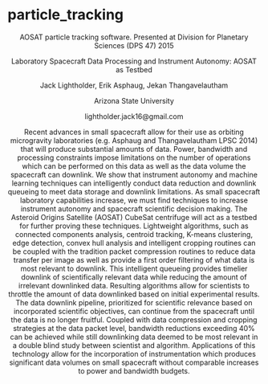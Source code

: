 # particle_tracking
<p align="center">AOSAT particle tracking software. Presented at Division for Planetary Sciences (DPS 47) 2015</p>
<p align="center">Laboratory Spacecraft Data Processing and Instrument Autonomy: AOSAT as Testbed</p>
<p align="center">Jack Lightholder, Erik Asphaug, Jekan Thangavelautham</p>
<p align="center">Arizona State University</p>
<p align="center">lightholder.jack16@gmail.com</p>
<p align="center">Recent advances in small spacecraft allow for their use as orbiting microgravity laboratories (e.g. Asphaug and Thangavelautham LPSC 2014) that will produce substantial amounts of data. Power, bandwidth and processing constraints impose limitations on the number of operations which can be performed on this data as well as the data volume the spacecraft can downlink.  We show that instrument autonomy and machine learning techniques can intelligently conduct data reduction and downlink queueing to meet data storage and downlink limitations.  As small spacecraft laboratory capabilities increase, we must find techniques to increase instrument autonomy and spacecraft scientific decision making. The Asteroid Origins Satellite (AOSAT) CubeSat centrifuge will act as a testbed for further proving these techniques.  Lightweight algorithms, such as connected components analysis, centroid tracking, K-means clustering, edge detection, convex hull analysis and intelligent cropping routines can be coupled with the tradition packet compression routines to reduce data transfer per image as well as provide a first order filtering of what data is most relevant to downlink.  This intelligent queueing provides timelier downlink of scientifically relevant data while reducing the amount of irrelevant downlinked data.  Resulting algorithms allow for scientists to throttle the amount of data downlinked based on initial experimental results. The data downlink pipeline, prioritized for scientific relevance based on incorporated scientific objectives, can continue from the spacecraft until the data is no longer fruitful. Coupled with data compression and cropping strategies at the data packet level, bandwidth reductions exceeding 40% can be achieved while still downlinking data deemed to be most relevant in a double blind study between scientist and algorithm.  Applications of this technology allow for the incorporation of instrumentation which produces significant data volumes on small spacecraft without comparable increases to power and bandwidth budgets.
</p>
